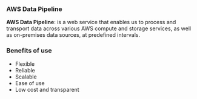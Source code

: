 ### AWS Data Pipeline

**AWS Data Pipeline**: is a web service that enables us to process and transport data across various AWS compute and storage services, as well as on-premises data sources, at predefined intervals.

### Benefits of use

- Flexible
- Reliable
- Scalable
- Ease of use
- Low cost and transparent

